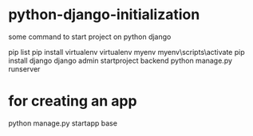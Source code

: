 # python-django-initialization
some command to start project on python django

pip list
pip install virtualenv
virtualenv myenv
myenv\scripts\activate
pip install django
django admin startproject  backend
python manage.py runserver

# for creating an app

python manage.py startapp base
